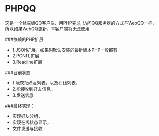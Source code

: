 PHPQQ
=====

这是一个终端版QQ客户端，用PHP完成, 访问QQ服务器的方式与WebQQ一样，所以如果WebQQ更新，本客户端将无法使用

###依赖的PHP扩展

  * 1.JSON扩展，如果时默认安装的最新版本PHP一般都有
  * 2.PCNTL扩展
  * 3.Readline扩展

###目前状态
  * 1.能获取好友列表，以及在线列表，
  * 2.能接收到好友信息，
  * 3.发送信息

###最终实现：
  * 实现好友分组，
  * 实现在线状态显示，
  * 文件发送与接收

